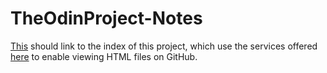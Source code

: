 # TheOdinProject-Notes

[This](https://html-preview.github.io/?url=https://github.com/TomJensWilliams/TheOdinProject-Notes/blob/main/index.html) should link to the index of this project, which use the services offered [here](https://github.com/html-preview/html-preview.github.io) to enable viewing HTML files on GitHub.
